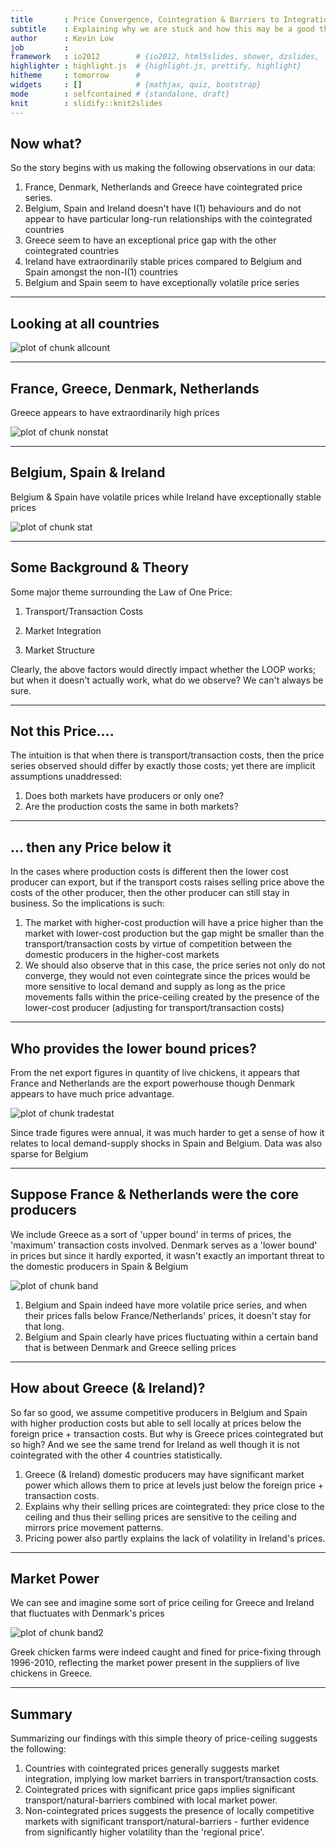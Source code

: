 ```yaml
---
title       : Price Convergence, Cointegration & Barriers to Integration
subtitle    : Explaining why we are stuck and how this may be a good thing...
author      : Kevin Low
job         : 
framework   : io2012        # {io2012, html5slides, shower, dzslides, ...}
highlighter : highlight.js  # {highlight.js, prettify, highlight}
hitheme     : tomorrow      # 
widgets     : []            # {mathjax, quiz, bootstrap}
mode        : selfcontained # {standalone, draft}
knit        : slidify::knit2slides
---
```




## Now what?

So the story begins with us making the following observations in our data:
1. France, Denmark, Netherlands and Greece have cointegrated price series.
2. Belgium, Spain and Ireland doesn't have I(1) behaviours and do not appear to have particular long-run relationships with the cointegrated countries
3. Greece seem to have an exceptional price gap with the other cointegrated countries
4. Ireland have extraordinarily stable prices compared to Belgium and Spain amongst the non-I(1) countries
5. Belgium and Spain seem to have exceptionally volatile price series

---

## Looking at all countries

![plot of chunk allcount](assets/fig/allcount.png) 

---

## France, Greece, Denmark, Netherlands

Greece appears to have extraordinarily high prices

![plot of chunk nonstat](assets/fig/nonstat.png) 

---

## Belgium, Spain & Ireland

Belgium & Spain have volatile prices while Ireland have exceptionally stable prices

![plot of chunk stat](assets/fig/stat.png) 

---

## Some Background & Theory

Some major theme surrounding the Law of One Price:

1. Transport/Transaction Costs

2. Market Integration

3. Market Structure

Clearly, the above factors would directly impact whether the LOOP works; but when it doesn't actually work, what do we observe? We can't always be sure.


---

## Not this Price....

The intuition is that when there is transport/transaction costs, then the price series observed should differ by exactly those costs; yet there are implicit assumptions unaddressed:

1. Does both markets have producers or only one?
2. Are the production costs the same in both markets?

---

## ... then any Price below it

In the cases where production costs is different then the lower cost producer can export, but if the transport costs raises selling price above the costs of the other producer, then the other producer can still stay in business. So the implications is such:

1. The market with higher-cost production will have a price higher than the market with lower-cost production but the gap might be smaller than the transport/transaction costs by virtue of competition between the domestic producers in the higher-cost markets
2. We should also observe that in this case, the price series not only do not converge, they would not even cointegrate since the prices would be more sensitive to local demand and supply as long as the price movements falls within the price-ceiling created by the presence of the lower-cost producer (adjusting for transport/transaction costs)

---

## Who provides the lower bound prices?

From the net export figures in quantity of live chickens, it appears that France and Netherlands are the export powerhouse though Denmark appears to have much price advantage.

![plot of chunk tradestat](assets/fig/tradestat.png) 

Since trade figures were annual, it was much harder to get a sense of how it relates to local demand-supply shocks in Spain and Belgium. Data was also sparse for Belgium

---

## Suppose France & Netherlands were the core producers

We include Greece as a sort of 'upper bound' in terms of prices, the 'maximum' transaction costs involved. Denmark serves as a 'lower bound' in prices but since it hardly exported, it wasn't exactly an important threat to the domestic producers in Spain & Belgium

![plot of chunk band](assets/fig/band.png) 

1. Belgium and Spain indeed have more volatile price series, and when their prices falls below France/Netherlands' prices, it doesn't stay for that long.
2. Belgium and Spain clearly have prices fluctuating within a certain band that is between Denmark and Greece selling prices


---

## How about Greece (& Ireland)?

So far so good, we assume competitive producers in Belgium and Spain with higher production costs but able to sell locally at prices below the foreign price + transaction costs. But why is Greece prices cointegrated but so high? And we see the same trend for Ireland as well though it is not cointegrated with the other 4 countries statistically.

1. Greece (& Ireland) domestic producers may have significant market power which allows them to price at levels just below the foreign price + transaction costs.
2. Explains why their selling prices are cointegrated: they price close to the ceiling and thus their selling prices are sensitive to the ceiling and mirrors price movement patterns.
3. Pricing power also partly explains the lack of volatility in Ireland's prices.

---


## Market Power

We can see and imagine some sort of price ceiling for Greece and Ireland that fluctuates with Denmark's prices

![plot of chunk band2](assets/fig/band2.png) 

Greek chicken farms were indeed caught and fined for price-fixing through 1996-2010, reflecting the market power present in the suppliers of live chickens in Greece. 

---

## Summary

Summarizing our findings with this simple theory of price-ceiling suggests the following:

1. Countries with cointegrated prices generally suggests market integration, implying low market barriers in transport/transaction costs.
2. Cointegrated prices with significant price gaps implies significant transport/natural-barriers combined with local market power.
3. Non-cointegrated prices suggests the presence of locally competitive markets with significant transport/natural-barriers - further evidence from significantly higher volatility than the 'regional price'.

